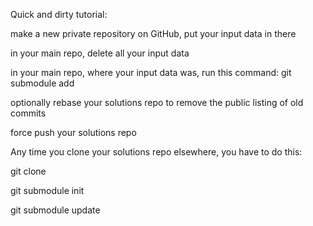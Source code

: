 Quick and dirty tutorial:

make a new private repository on GitHub, put your input data in there

in your main repo, delete all your input data

in your main repo, where your input data was, run this command:
git submodule add <URL to your private input data repo>

optionally rebase your solutions repo to remove the public listing of old commits

force push your solutions repo

Any time you clone your solutions repo elsewhere, you have to do this:

git clone <URL to solutions repo>

git submodule init

git submodule update

